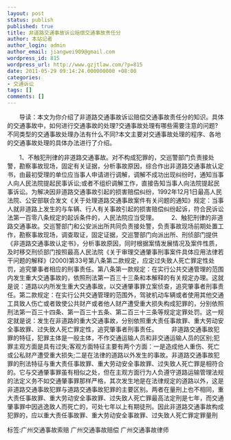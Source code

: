 ```yaml
---
layout: post
status: publish
published: true
title: 非道路交通事故诉讼赔偿交通事故责任分
author: 本站记者
author_login: admin
author_email: jiangwei909@gmail.com
wordpress_id: 815
wordpress_url: http://www.gzjtlaw.com/?p=815
date: 2011-05-29 09:14:24.000000000 +08:00
categories:
- 交通诉讼
tags: []
comments: []
---
```

　　导读：本文为你介绍了非道路交通事故诉讼赔偿交通事故责任分的知识。具体的交通事故中，如何进行交通事故的处理?交通事故处理有哪些需要注意的问题?不同类型的交通事故处理办法有什么不同?本文主要对交通事故处理的程序、各地的交通事故处理的具体办法进行了介绍。　　1、不触犯刑律的非道路交通事故。对不构成犯罪的，交巡警部门负责接处警，勘察事故现场，固定有关证据，分析事故原因，综合作出非道路交通事故认定书，由最初受理的单位应当事人申请进行调解，调解不成功出现纠纷时，通知当事人向人民法院提起民事诉讼;或者不组织调解工作，直接告知当事人向法院提起民事诉讼。为解决因非道路交通事故引起的损害赔偿纠纷，1992年12月1日最高人民法院、公安部联合发文《关于处理道路交通事故案件有关问题的通知》规定：当事人就非道路上发生的与车辆、行人有关事故引起的损害赔偿纠纷起诉，符合民诉讼法第一百零八条规定的起诉条件的，人民法院应当受理。　　2、触犯刑律的非道路交通事故。交巡警部门和公安派出所共同负责接处警，负责事故现场前期处置工作，勘察事故现场，调查取证，固定证据，交巡警部门向派出所、刑侦部门提供《非道路交通事故认定书》，分析事故原因，同时根据案情发展情况及案件性质，及时移交刑侦部门按照最高人民法院《关于审理交通肇事刑事案件具体应用法律若干问题的解释》(2000)第33号第八条第二款规定，应定过失致人死亡罪定性处罚，追究肇事者相应的刑事责任。第八条第一款规定：在实行公共交通管理的范围内发生重大交通事故的，依照刑法第一百三十三条和本解释的有关规定办理。这就是说：道路以内所发生重大交通事故，以交通肇事罪立案侦查，追究肇事者刑事责任。第二款规定：在实行公共交通管理的范围外，驾驶机动车辆或者使用其他交通工具致人伤亡或者致使公共财产或者他人财产遭受重大损失构成犯罪的，分别依照刑法第一百三十四条、第一百三十五条、第二百三十三条等规定定罪处罚。这一规定就是说：发生在非道路的重大交通事故，分别依照重大责任事故罪、重大劳动安全事故罪、过失致人死亡罪定性，追究肇事者刑事责任。　　非道路交通事故犯罪的特征，犯罪主体是一般主体，不作交通运输人员和非交通运输人员的区别;犯罪主观方面是具有过失;客观方面特征主要有两个方面：一是造成他人重伤、死亡或公私财产遭受重大损失;二是在法律的道路以外发生的事故。非道路交通事故犯罪的刑法特征与重大责任事故罪、重大劳动安全事故罪、过失致人死亡罪是相符合的。它与交通肇事罪虽有相似之处，但在主观方面行为人负遵守道路运输管理法规的法定义务不如交通肇事罪那样严格，其次发生地是在法律规定的道路以外，这是非道路交通事故犯罪与道路交通事故犯罪的主要区别。两者在量刑上也不相同，重大责任事故罪、重大劳动安全事故罪、过失致人死亡罪最高法定刑是七年，而交通肇事罪中因逃逸致人而死亡的，可处七年以上有期徒刑。因此非道路交通事故构成犯罪的，应以重大责任事故罪、重大劳动安全事故罪、过失致人死亡罪定罪量刑标签:广州交通事故索赔 广州交通事故赔偿 广州交通事故律师
